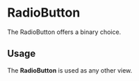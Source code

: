 #  RadioButton

The RadioButton offers a binary choice.

## Usage

The **RadioButton** is used as any other view. 

